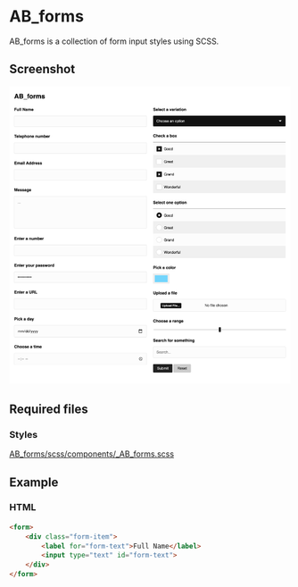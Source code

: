 AB_forms
==========

AB_forms is a collection of form input styles using SCSS.

## Screenshot

![Screenshot](/screenshot.png?raw=true)

## Required files

### Styles
[AB_forms/scss/components/_AB_forms.scss](https://github.com/andybeckmann/AB_forms/blob/master/scss/components/_AB_forms.scss)

## Example

### HTML
```html
<form>
    <div class="form-item">
        <label for="form-text">Full Name</label>
        <input type="text" id="form-text">
    </div>
</form>
```